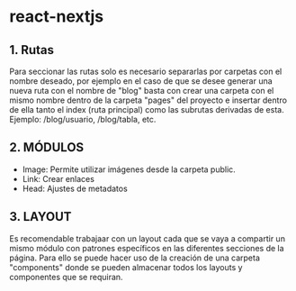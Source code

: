 # react-nextjs

## 1. Rutas
   Para seccionar las rutas solo es necesario separarlas por carpetas con el nombre deseado, por ejemplo en el caso de que se desee generar una nueva ruta con el nombre de "blog" basta con crear una carpeta con el mismo nombre dentro de la carpeta "pages" del proyecto e insertar dentro de ella tanto el index (ruta principal) como las subrutas derivadas de esta. Ejemplo: /blog/usuario, /blog/tabla, etc.

## 2. MÓDULOS
- Image: Permite utilizar imágenes desde la carpeta public.
- Link: Crear enlaces
- Head: Ajustes de metadatos

## 3. LAYOUT
  Es recomendable trabajaar con un layout cada que se vaya a compartir un mismo módulo con patrones específicos en las diferentes secciones de la página.
  Para ello se puede hacer uso de la creación de una carpeta "components" donde se pueden almacenar todos los layouts y componentes que se requiran.

